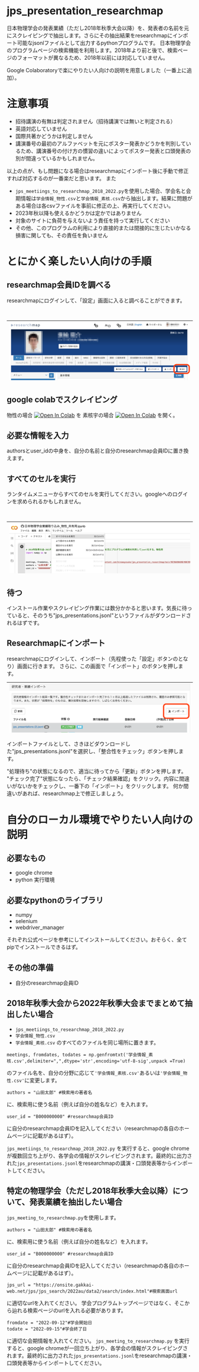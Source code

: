 # jps_presentation_researchmap
日本物理学会の発表業績（ただし2018年秋季大会以降）を、発表者の名前を元にスクレイピングで抽出します。さらにその抽出結果をresearchmapにインポート可能なjsonlファイルとして出力するpythonプログラムです。
日本物理学会のプログラムページの検索機能を利用します。2018年より前と後で、検索ページのフォーマットが異なるため、2018年以前には対応していません。

Google Colaboratoryで楽にやりたい人向けの説明を用意しました（一番上に追加）。

# 注意事項
- 招待講演の有無は判定されません（招待講演では無いと判定される）
- 英語対応していません
- 国際共著かどうかは判定しません
- 講演番号の最初のアルファベットを元にポスター発表かどうかを判別しているため、講演番号の付け方の慣習の違いによってポスター発表と口頭発表の別が間違っているかもしれません。

以上の点が、もし問題になる場合はresearchmapにインポート後に手動で修正すれば対応するのが一番楽だと思います。
また
- ```jps_meetiings_to_researchmap_2018_2022.py```を使用した場合、学会名と会期情報は```学会情報_物性.csv```と```学会情報_素核.csv```から抽出します。結果に問題がある場合は各csvファイルを事前に修正の上、再実行してください。
- 2023年秋以降も使えるかどうかは定かではありません
- 対象のサイトに負荷を与えないよう責任を持って実行してください
- その他、このプログラムの利用により直接的または間接的に生じたいかなる損害に関しても、その責任を負いません

# とにかく楽したい人向けの手順
## researchmap会員IDを調べる
researchmapにログインして、「設定」画面に入ると調べることができます。

<br>

|![researchmap設定](https://github.com/minowayosuke/jps_presentation_researchmap/blob/images/researchmap.png)|
|---|

## google colabでスクレイピング
物性の場合
[![Open In Colab](https://colab.research.google.com/assets/colab-badge.svg)](https://colab.research.google.com/github/minowayosuke/jps_presentation_researchmap/blob/main/%E6%97%A5%E6%9C%AC%E7%89%A9%E7%90%86%E5%AD%A6%E4%BC%9A%E6%A5%AD%E7%B8%BE%E5%8F%96%E3%82%8A%E8%BE%BC%E3%81%BF_%E7%89%A9%E6%80%A7_%E5%85%B1%E6%9C%89%E7%94%A8.ipynb)
を
素核宇の場合
[![Open In Colab](https://colab.research.google.com/assets/colab-badge.svg)](https://colab.research.google.com/github/minowayosuke/jps_presentation_researchmap/blob/main/日本物理学会業績取り込み_素核_共有用.ipynb)
を開く。

## 必要な情報を入力
authorsとuser_idの中身を、自分の名前と自分のresearchmap会員IDに置き換えます。

## すべてのセルを実行
ランタイムメニューからすべてのセルを実行してください。googleへのログインを求められるかもしれません。


<br>


|![すべてのセルを実行](https://github.com/minowayosuke/jps_presentation_researchmap/blob/images/runall.png)|
|---|

## 待つ
インストール作業やスクレイピング作業には数分かかると思います。気長に待っていると、そのうち"jps_presentations.jsonl"というファイルがダウンロードされるはずです。

## Researchmapにインポート
researchmapにログインして、インポート（先程使った「設定」ボタンのとなり）画面に行きます。
さらに、この画面で「インポート」のボタンを押します。

|![インポート](https://github.com/minowayosuke/jps_presentation_researchmap/blob/images/import.png)|
|---|

インポートファイルとして、さきほどダウンロードした"jps_presentations.jsonl"を選択し、「整合性をチェック」ボタンを押します。

"処理待ち"の状態になるので、適当に待ってから「更新」ボタンを押します。
"チェック完了"状態になったら、「チェック結果確認」をクリック。内容に間違いがないかをチェックし、一番下の「インポート」をクリックします。
何か間違いがあれば、researchmap上で修正しましょう。

# 自分のローカル環境でやりたい人向けの説明

## 必要なもの
- google chrome
- python 実行環境

## 必要なpythonのライブラリ
- numpy
- selenium
- webdriver_manager

それぞれ公式ページを参考にしてインストールしてください。おそらく、全て
pipでインストールできるはず。

## その他の準備
- 自分のresearchmap会員ID

## 2018年秋季大会から2022年秋季大会までまとめて抽出したい場合
- ```jps_meetiings_to_researchmap_2018_2022.py```
- ```学会情報_物性.csv```
- ```学会情報_素核.csv```
のすべてのファイルを同じ場所に置きます。
```
meetings, fromdates, todates = np.genfromtxt('学会情報_素核.csv',delimiter=",",dtype='str',encoding='utf-8-sig',unpack =True)
```
のファイル名を、自分の分野に応じて```'学会情報_素核.csv'```あるいは```'学会情報_物性.csv'```に変更します。
```
authors = "山田太郎" #検索用の著者名
```
に、検索用に使う名前（例えば自分の姓名など）を入れます。
```
user_id = "B000000000" #researchmap会員ID
```
に自分のresearchmap会員IDを記入してください（researchmapの各自のホームページに記載があるはず）。

```jps_meetiings_to_researchmap_2018_2022.py```
を実行すると、google chromeが複数回立ち上がり、各学会の情報がスクレイピングされます。最終的に出力された```jps_presentations.jsonl```をresearchmapの講演・口頭発表等からインポートしてください。

## 特定の物理学会（ただし2018年秋季大会以降）について、発表業績を抽出したい場合
```jps_meeting_to_researchmap.py```を使用します。
```
authors = "山田太郎" #検索用の著者名
```
に、検索用に使う名前（例えば自分の姓名など）を入れます。
```
user_id = "B000000000" #researchmap会員ID
```
に自分のresearchmap会員IDを記入してください（researchmapの各自のホームページに記載があるはず）。
```
jps_url = "https://onsite.gakkai-web.net/jps/jps_search/2022au/data2/search/index.html"#検索画面url
```
に適切なurlを入れてください。
学会プログラムトップページではなく、そこから辿れる検索ページのurlを入れる必要があります。
```
fromdate = "2022-09-12"#学会開始日
todate = "2022-09-15"#学会終了日
```
に適切な会期情報を入れてください。
```jps_meeting_to_researchmap.py```
を実行すると、google chromeが一回立ち上がり、各学会の情報がスクレイピングされます。最終的に出力された```jps_presentations.jsonl```をresearchmapの講演・口頭発表等からインポートしてください。

